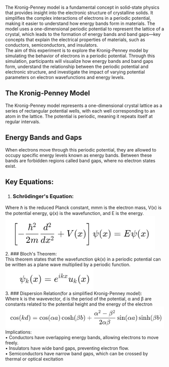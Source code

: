 The Kronig-Penney model is a fundamental concept in solid-state physics that provides insight into the electronic structure of crystalline solids. It simplifies the complex interactions of electrons in a periodic potential, making it easier to understand how energy bands form in materials. The model uses a one-dimensional periodic potential to represent the lattice of a crystal, which leads to the formation of energy bands and band gaps—key concepts that explain the electrical properties of materials, such as conductors, semiconductors, and insulators.<br />
The aim of this experiment is to explore the Kronig-Penney model by simulating the behavior of electrons in a periodic potential. Through this simulation, participants will visualize how energy bands and band gaps form, understand the relationship between the periodic potential and electronic structure, and investigate the impact of varying potential parameters on electron wavefunctions and energy levels.<br />
## The Kronig-Penney Model<br />
The Kronig-Penney model represents a one-dimensional crystal lattice as a series of rectangular potential wells, with each well corresponding to an atom in the lattice. The potential is periodic, meaning it repeats itself at regular intervals.<br />
## Energy Bands and Gaps<br />
When electrons move through this periodic potential, they are allowed to occupy specific energy levels known as energy bands. Between these bands are forbidden regions called band gaps, where no electron states exist.<br />
## Key Equations:<br />
1. ### Schrödinger's Equation:<br />
Where ℏ is the reduced Planck constant, mmm is the electron mass, V(x) is the potential energy, ψ(x) is the wavefunction, and E is the energy.<br />
![image1](images/image1.png)<br />
2.	### Bloch's Theorem:<br />
This theorem states that the wavefunction ψk(x) in a periodic potential can be written as a plane wave multiplied by a periodic function.<br />
![image2](images/image2.png)<br />
3. ### Dispersion Relation(for a simplified Kronig-Penney model):<br />
Where k is the wavevector, d is the period of the potential, α and β are constants related to the potential height and the energy of the electron<br />
![image3](images/image3.png)<br />
Implications:<br />
•	Conductors have overlapping energy bands, allowing electrons to move freely.<br />
•	Insulators have wide band gaps, preventing electron flow.<br />
•	Semiconductors have narrow band gaps, which can be crossed by thermal or optical excitation<br />


